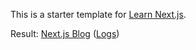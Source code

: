 This is a starter template for [Learn Next.js](https://nextjs.org/learn).

Result: [Next.js Blog](https://nextjs-blog-247q3zvq0-rusanoff.vercel.app/) ([Logs](https://vercel.com/rusanoff/nextjs-blog/71Efg7NH9vv1PEqvAZBe2MPyZspT))
